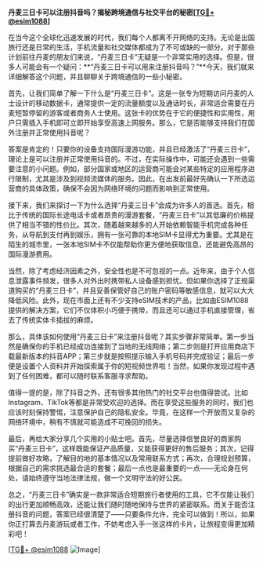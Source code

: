**丹麦三日卡可以注册抖音吗？揭秘跨境通信与社交平台的秘密[[TG💪+ @esim1088](https://t.me/s/esim1088)]**

在当今这个全球化迅速发展的时代，我们每个人都离不开网络的支持。无论是出国旅行还是日常的生活，手机流量和社交媒体都成为了不可或缺的一部分。对于那些计划前往丹麦的朋友们来说，“丹麦三日卡”无疑是一个非常实用的选择。但是，很多人可能会有一个疑问：**“丹麦三日卡可以用来注册抖音吗？”**今天，我们就来详细解答这个问题，并且聊聊关于跨境通信的一些小秘密。

首先，让我们简单了解一下什么是“丹麦三日卡”。这是一张专为短期访问丹麦的人士设计的移动数据卡，通常提供一定的流量额度以及通话时长，非常适合需要在丹麦短暂停留的游客或者商务人士使用。这张卡的优势在于它的便捷性和实用性，用户只需插入手机即可立即开始享受高速上网服务。那么，它是否能够支持我们在国外注册并正常使用抖音呢？

答案是肯定的！只要你的设备支持国际漫游功能，并且已经激活了“丹麦三日卡”，理论上是可以注册并正常使用抖音的。不过，在实际操作中，可能还会遇到一些需要注意的小问题。例如，部分国家或地区的运营商可能会对某些特定的应用程序进行限制，尤其是涉及到视频流媒体的服务。因此，在出发前最好先确认一下所选运营商的具体政策，确保不会因为网络环境的问题而影响到正常使用。

接下来，我们来探讨一下为什么选择“丹麦三日卡”会成为许多人的首选。首先，相比于传统的国际长途电话卡或者昂贵的漫游套餐，“丹麦三日卡”以其低廉的价格提供了相当不错的性价比。其次，随着越来越多的人开始依赖智能手机完成各种任务，从导航到支付再到娱乐，拥有一张可靠的本地SIM卡显得尤为重要。尤其是在陌生的城市里，一张本地SIM卡不仅能帮助你更方便地获取信息，还能避免高昂的国际漫游费用。

当然，除了考虑经济因素之外，安全性也是不可忽视的一点。近年来，由于个人信息泄露事件频发，很多人对外出时携带私人设备感到担忧。但如果你选择了正规渠道购买的“丹麦三日卡”，并且妥善保管好自己的账户密码等敏感信息，就可以大大降低风险。此外，现在市面上还有不少支持eSIM技术的产品，比如由ESIM1088提供的解决方案，它们不仅体积小巧便于携带，而且还可以通过手机直接管理，省去了传统实体卡插拔的麻烦。

那么，具体该如何使用“丹麦三日卡”来注册抖音呢？其实步骤非常简单。第一步当然是确保你的手机已经成功连接到了当地的无线网络；第二步则是打开应用商店下载最新版本的抖音APP；第三步就是按照提示输入手机号码并完成验证；最后一步便是设置个人资料并开始探索属于你的短视频世界啦！当然，如果你发现过程中遇到了任何困难，都可以随时联系客服寻求帮助。

值得一提的是，除了抖音之外，还有很多其他热门的社交平台也值得尝试。比如Instagram、TikTok等都是非常受欢迎的选择。而在享受这些服务的同时，我们也应该时刻保持警惕，注意保护自己的隐私安全。毕竟，在这样一个开放而又复杂的网络环境中，稍有不慎就可能造成不可挽回的损失。

最后，再给大家分享几个实用的小贴士吧。首先，尽量选择信誉良好的商家购买“丹麦三日卡”，这样既能保证产品质量，又能获得更好的售后服务；其次，记得提前做好攻略，了解目的地的基本情况以及常用联系方式；再次，合理规划预算，根据自己的需求挑选最合适的套餐；最后一点也是最重要的一点——无论身在何处，请始终遵守当地法律法规，做一个文明守法的好公民。

总之，“丹麦三日卡”确实是一款非常适合短期旅行者使用的工具，它不仅能让我们的出行更加顺畅高效，还能让我们随时随地保持与世界的紧密联系。而关于能否注册抖音的问题，答案已经很清楚了——只要条件允许，完全可以做到！所以，如果你正打算去丹麦游玩或者工作，不妨考虑入手一张这样的卡片，让旅程变得更加精彩吧！

[[TG💪+ @esim1088](https://t.me/s/esim1088) ![Image](https://i.postimg.cc/4NQfJmqS/Snipaste-2025-05-13-00-14-12.png)]